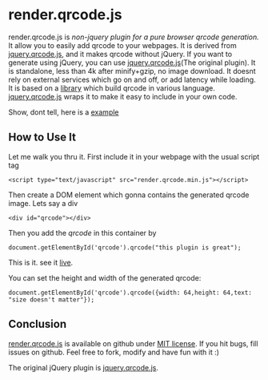# render.qrcode.js

render.qrcode.js is *non-jquery plugin for a pure browser qrcode generation.*
It allow you to easily add qrcode to your webpages.
It is derived from <a href='http://jeromeetienne.github.com/jquery-qrcode'>jquery.qrcode.js</a>, and it makes qrcode without jQuery.
If you want to generate using jQuery, you can use <a href='http://jeromeetienne.github.com/jquery-qrcode'>jquery.qrcode.js</a>(The original plugin).
It is standalone, less than 4k after minify+gzip, no image download.
It doesnt rely on external services which go on and off, or add latency while loading.
It is based on a <a href='http://www.d-project.com/qrcode/index.html'>library</a>
which build qrcode in various language. <a href='http://jeromeetienne.github.com/jquery-qrcode'>jquery.qrcode.js</a> wraps
it to make it easy to include in your own code.

Show, dont tell, here is a <a href='https://github.com/jeromeetienne/jquery-qrcode/blob/master/examples/basic.html'>example</a>

## How to Use It

Let me walk you thru it. First include it in your webpage with the usual script tag
    
    <script type="text/javascript" src="render.qrcode.min.js"></script>

Then create a DOM element which gonna contains the generated qrcode image. Lets say
a div

    <div id="qrcode"></div>

Then you add the *qrcode* in this container by

    document.getElementById('qrcode').qrcode("this plugin is great");

This is it. see it <a href='examples/basic.html'>live</a>.

You can set the height and width of the generated qrcode:

    document.getElementById('qrcode').qrcode({width: 64,height: 64,text: "size doesn't matter"});


## Conclusion
<a href='https://github.com/yamitzky/render-qrcode'>render.qrcode.js</a> is available on github
under <a href='https://github.com/yamitzky/render-qrcode/blob/master/MIT-LICENSE.txt'>MIT license</a>.
If you hit bugs, fill issues on github.
Feel free to fork, modify and have fun with it :)

The original jQuery plugin is <a href='http://jeromeetienne.github.com/jquery-qrcode'>jquery.qrcode.js</a>.
